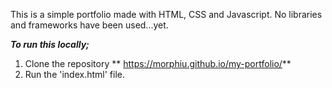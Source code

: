 This is a simple portfolio made with HTML, CSS and Javascript. No libraries and frameworks have been used...yet.

_**To run this locally;**_
1. Clone the repository 
       ** https://morphiu.github.io/my-portfolio/**
2. Run the 'index.html' file.
